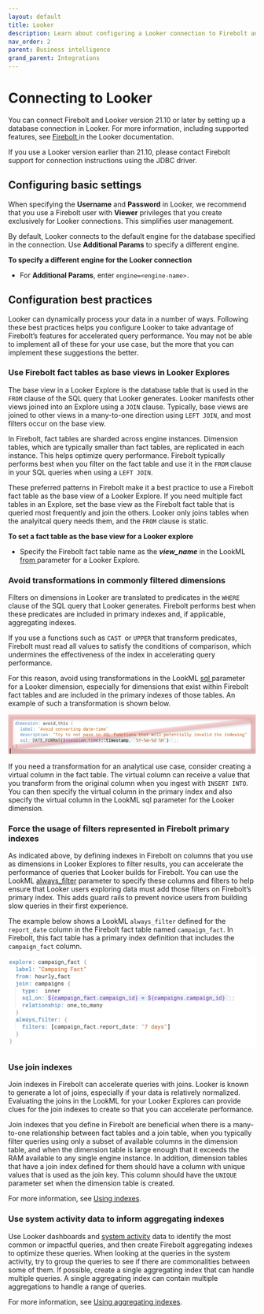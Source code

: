 ```yaml
---
layout: default
title: Looker
description: Learn about configuring a Looker connection to Firebolt and get tips and best practices for using Looker with Firebolt.
nav_order: 2
parent: Business intelligence
grand_parent: Integrations
---
```


# Connecting to Looker

You can connect Firebolt and Looker version 21.10 or later by setting up a database connection in Looker. For more information, including supported features, see [Firebolt ](https://docs.looker.com/setup-and-management/database-config/firebolt) in the Looker documentation.

If you use a Looker version earlier than 21.10, please contact Firebolt support for connection instructions using the JDBC driver.

## Configuring basic settings

When specifying the **Username** and **Password** in Looker, we recommend that you use a Firebolt user with **Viewer** privileges that you create exclusively for Looker connections. This simplifies user management.

By default, Looker connects to the default engine for the database specified in the connection. Use **Additional Params** to specify a different engine.

**To specify a different engine for the Looker connection**

* For **Additional Params**, enter `engine=<engine-name>.`

## Configuration best practices

Looker can dynamically process your data in a number of ways. Following these best practices helps you configure Looker to take advantage of Firebolt’s features for accelerated query performance. You may not be able to implement all of these for your use case, but the more that you can implement these suggestions the better.

### Use Firebolt fact tables as base views in Looker Explores

The base view in a Looker Explore is the database table that is used in the `FROM` clause of the SQL query that Looker generates. Looker manifests other views joined into an Explore using a `JOIN` clause. Typically, base views are joined to other views in a many-to-one direction using `LEFT JOIN`, and most filters occur on the base view.

In Firebolt, fact tables are sharded across engine instances. Dimension tables, which are typically smaller than fact tables, are replicated in each instance. This helps optimize query performance. Firebolt typically performs best when you filter on the fact table and use it in the `FROM` clause in your SQL queries when using a `LEFT JOIN`.

These preferred patterns in Firebolt make it a best practice to use a Firebolt fact table as the base view of a Looker Explore. If you need multiple fact tables in an Explore, set the base view as the Firebolt fact table that is queried most frequently and join the others. Looker only joins tables when the analyitcal query needs them, and the `FROM` clause is static.

**To set a fact table as the base view for a Looker explore**

* Specify the Firebolt fact table name as the _**view\_name**_ in the LookML [from ](https://docs.looker.com/reference/explore-params/from-for-explore)parameter for a Looker Explore.

### Avoid transformations in commonly filtered dimensions

Filters on dimensions in Looker are translated to predicates in the `WHERE` clause of the SQL query that Looker generates. Firebolt performs best when these predicates are included in primary indexes and, if applicable, aggregating indexes.

If you use a functions such as `CAST `or `UPPER` that transform predicates, Firebolt must read all values to satisfy the conditions of comparison, which undermines the effectiveness of the index in accelerating query performance.

For this reason, avoid using transformations in the LookML [sql ](https://docs.looker.com/reference/field-params/sql)parameter for a Looker dimension, especially for dimensions that exist within Firebolt fact tables and are included in the primary indexes of those tables. An example of such a transformation is shown below.


![Anti-pattern showing transformation within a dimension in Looker](../../assets/images/looker_no_transform.png)

If you need a transformation for an analytical use case, consider creating a virtual column in the fact table. The virtual column can receive a value that you transform from the original column when you ingest with `INSERT INTO`. You can then specify the virtual column in the primary index and also specify the virtual column in the LookML sql parameter for the Looker dimension.

### Force the usage of filters represented in Firebolt primary indexes

As indicated above, by defining indexes in Firebolt on columns that you use as dimensions in Looker Explores to filter results, you can accelerate the performance of queries that Looker builds for Firebolt. You can use the LookML [always_filter](https://docs.looker.com/reference/explore-params/always_filter) parameter to specify these columns and filters to help ensure that Looker users exploring data must add those filters on Firebolt’s primary index. This adds guard rails to prevent novice users from building slow queries in their first experience.

The example below shows a LookML `always_filter` defined for the `report_date` column in the Firebolt fact table named `campaign_fact`. In Firebolt, this fact table has a primary index definition that includes the `campaign_fact` column.

![A Looker always_filter created for a primary index column](../../assets/images/Looker_always_filter.png)

### Use join indexes

Join indexes in Firebolt can accelerate queries with joins. Looker is known to generate a lot of joins, especially if your data is relatively normalized. Evaluating the joins in the LookML for your Looker Explores can provide clues for the join indexes to create so that you can accelerate performance.

Join indexes that you define in Firebolt are beneficial when there is a many-to-one relationship between fact tables and a join table, when you typically filter queries using only a subset of available columns in the dimension table, and when the dimension table is large enough that it exceeds the RAM available to any single engine instance. In addition, dimension tables that have a join index defined for them should have a column with unique values that is used as the join key. This column should have the `UNIQUE `parameter set when the dimension table is created.

For more information, see [Using indexes](../../using-indexes/using-indexes.md).

### Use system activity data to inform aggregating indexes

Use Looker dashboards and [system activity](https://docs.looker.com/admin-options/system-activity) data to identify the most common or impactful queries, and then create Firebolt aggregating indexes to optimize these queries. When looking at the queries in the system activity, try to group the queries to see if there are commonalities between some of them. If possible, create a single aggregating index that can handle multiple queries. A single aggregating index can contain multiple aggregations to handle a range of queries.

For more information, see [Using aggregating indexes](../../using-indexes/using-aggregating-indexes.md).
